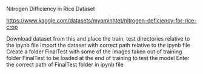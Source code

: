 Nitrogen Difficiency in Rice Dataset

https://www.kaggle.com/datasets/myominhtet/nitrogen-deficiency-for-rice-crop

Download dataset from this and place the train, test directories relative to the ipynb file
Import the dataset with correct path relative to the ipynb file
Create a folder FinalTest with some of the images taken out of training folder
FinalTest to be loaded at the end of training to test the model
Enter the correct path of FinalTest folder in ipynb file
